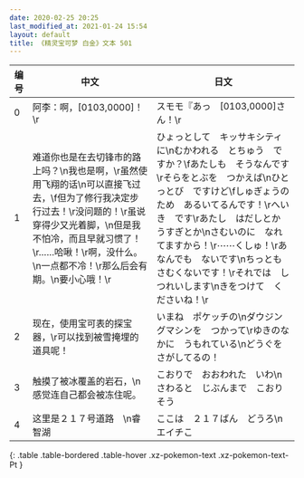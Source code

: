 ```yaml
---
date: 2020-02-25 20:25
last_modified_at: 2021-01-24 15:54
layout: default
title: 《精灵宝可梦 白金》文本 501
---
```

| 编号 | 中文 | 日文 |
| ---- | ---- | ---- |
| 0 | 阿李：啊，[0103,0000]！\r | スモモ『あっ　[0103,0000]さん！\r |
| 1 | 难道你也是在去切锋市的路上吗？\n我也是啊，\r虽然使用飞翔的话\n可以直接飞过去，\f但为了修行我决定步行过去！\r没问题的！\r虽说穿得少又光着脚，\n但是我不怕冷，而且早就习惯了！\r……哈啾！\r啊，没什么。\n一点都不冷！\r那么后会有期。\n要小心哦！\r | ひょっとして　キッサキシティに\nむかわれる　とちゅう　ですか？\fあたしも　そうなんです\rそらをとぶを　つかえば\nひとっとび　ですけど\fしゅぎょうのため　あるいてるんです！\rへいき　です\rあたし　はだしとか　うすぎとか\nさむいのに　なれてますから！\r⋯⋯くしゅ！\rあ　なんでも　ないです\nちっとも　さむくないです！\rそれでは　しつれいします\nきをつけて　くださいね！\r |
| 2 | 现在，使用宝可表的探宝器，\r可以找到被雪掩埋的道具呢！ | いまね　ポケッチの\nダウジングマシンを　つかって\rゆきのなかに　うもれている\nどうぐを　さがしてるの！ |
| 3 | 触摸了被冰覆盖的岩石，\n感觉连自己都会被冻住呢。 | こおりで　おおわれた　いわ\nさわると　じぶんまで　こおりそう |
| 4 | 这里是２１７号道路　\n睿智湖 | ここは　２１７ばん　どうろ\nエイチこ |
{: .table .table-bordered .table-hover .xz-pokemon-text .xz-pokemon-text-Pt }